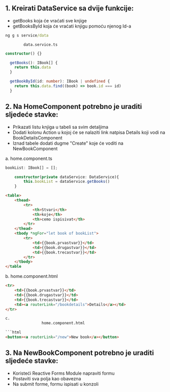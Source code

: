 <h2>1. Kreirati DataService sa dvije funkcije:</h2>
<ul>
    <li>getBooks koja će vraćati sve knjige</li>
    <li>getBooksById koja će vraćati knjigu pomoću njenog Id-a</li>
</ul>

```cmd 
ng g s service/data
```

            data.service.ts

```typescript
constructor() {}

  getBooks(): IBook[] {
    return this.data
  }

  getBookById(id: number): IBook | undefined {
    return this.data.find((book) => book.id === id)
  }
```

<h2>2. Na HomeComponent potrebno je uraditi sljedeće stavke:</h2>
<ul>
    <li>Prikazati listu knjiga u tabeli sa svim detaljima</li>
    <li>Dodati kolonu Action u kojoj će se nalaziti link natpisa Details koji vodi na BookDetailsComponent</li>
    <li>Iznad tabele dodati dugme "Create" koje će voditi na NewBookComponent</li>
</ul>

a. 
            home.component.ts

```typescript
bookList: IBook[] = [];

    constructor(private dataService: DataService){
        this.bookList = dataService.getBooks()
    }
```

```html
<table>
    <thead>
        <tr>
            <th>Stvari</th>
            <th>koje</th>
            <th>cemo ispisivat</th>
        </tr>
    </thead>
    <tbody *ngFor="let book of bookList">
        <tr>
            <td>{{book.prvastvar}}</td>
            <td>{{book.drugastvar}}</td>
            <td>{{book.trecastvar}}</td>
        </tr>
    </tbody>
</table
```

b. 
                home.component.html
```html
<tr>
    <td>{{book.prvastvar}}</td>
    <td>{{book.drugastvar}}</td>
    <td>{{book.trecastvar}}</td>
    <td><a routerLink="/bookdetails">Details</a></td>
</tr>   

c.
                home.component.html

```html
<button><a routerLink="/new">New book</a></button>
```

<h2>3. Na NewBookComponent potrebno je uraditi sljedeće stavke:</h2>
<ul>
    <li>Koristeći Reactive Forms Module napraviti formu</li>
    <li>Postaviti sva polja kao obavezna</li>
    <li>Na submit forme, formu ispisati u konzoli</li>
</ul>























